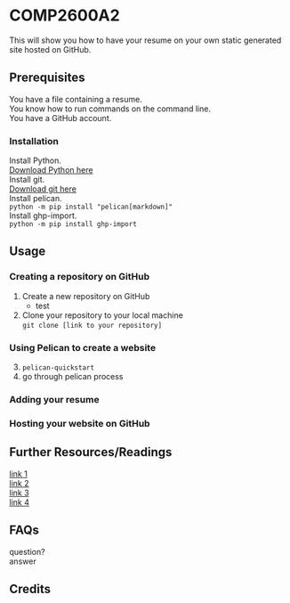 # COMP2600A2
This will show you how to have your resume on your own static generated site hosted on GitHub.
## Prerequisites
You have a file containing a resume.  
You know how to run commands on the command line.  
You have a GitHub account.
### Installation
Install Python.  
[Download Python here](https://www.python.org/downloads/)  
Install git.  
[Download git here](https://git-scm.com/downloads)  
Install pelican.  
`python -m pip install "pelican[markdown]"`  
Install ghp-import.  
`python -m pip install ghp-import`

## Usage
### Creating a repository on GitHub
1. Create a new repository on GitHub  
    - test
2. Clone your repository to your local machine  
`git clone [link to your repository]`
### Using Pelican to create a website
3. `pelican-quickstart`
4. go through pelican process
### Adding your resume
### Hosting your website on GitHub
## Further Resources/Readings
[link 1](https://www.example.com)  
[link 2](https://www.example.com)  
[link 3](https://www.example.com)  
[link 4](https://www.example.com)  

## FAQs
question?  
answer

## Credits
